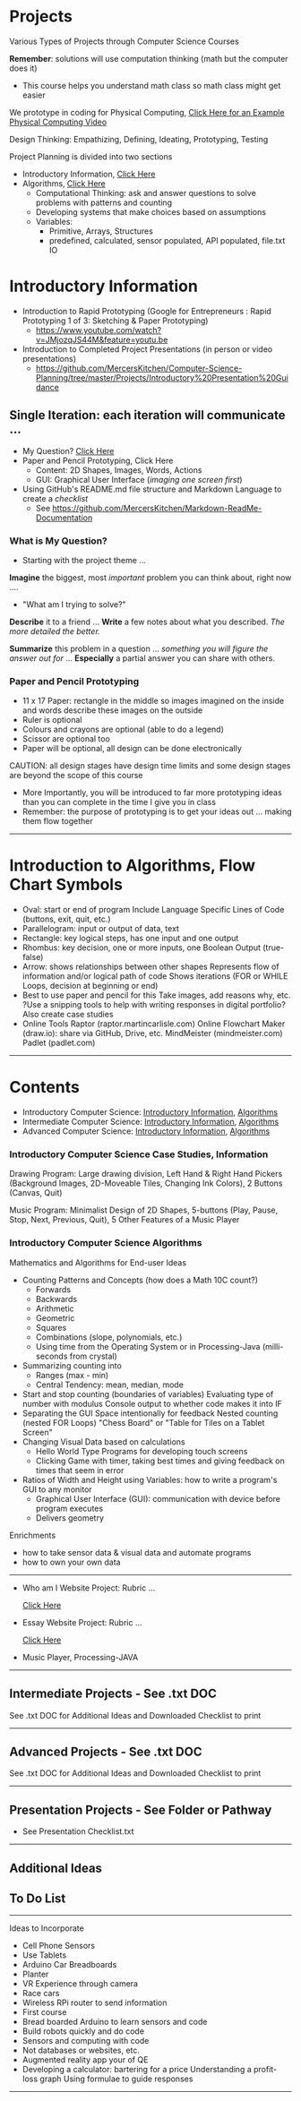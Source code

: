 # Projects
Various Types of Projects through Computer Science Courses

**Remember**: solutions will use computation thinking (math but the computer does it)
- This course helps you understand math class so math class might get easier

We prototype in coding for Physical Computing, <a href="https://www.youtube.com/watch?v=gIz4x2J7i9w">
Click Here for an Example Physical Computing Video</a>

Design Thinking: Empathizing, Defining, Ideating, Prototyping, Testing

Project Planning is divided into two sections
- Introductory Information, <a href="">Click Here</a>
- Algorithms, <a href="">Click Here</a>
  - Computational Thinking: ask and answer questions to solve problems with patterns and counting
  - Developing systems that make choices based on assumptions
  - Variables:
    - Primitive, Arrays, Structures
    - predefined, calculated, sensor populated, API populated, file.txt IO

# Introductory Information
- Introduction to Rapid Prototyping (Google for Entrepreneurs : Rapid Prototyping 1 of 3: Sketching & Paper Prototyping)
  - https://www.youtube.com/watch?v=JMjozqJS44M&feature=youtu.be
- Introduction to Completed Project Presentations (in person or video presentations)
  - https://github.com/MercersKitchen/Computer-Science-Planning/tree/master/Projects/Introductory%20Presentation%20Guidance

## Single Iteration: each iteration will communicate ...
- My Question? <a href="">Click Here</a>
- Paper and Pencil Prototyping, <a herf="">Click Here</a>
  - Content: 2D Shapes, Images, Words, Actions
  - GUI: Graphical User Interface (*imaging one screen first*)
- Using GitHub's README.md file structure and Markdown Language to create a *checklist*
  - See https://github.com/MercersKitchen/Markdown-ReadMe-Documentation

### What is My Question?
- Starting with the project theme ...

**Imagine** the biggest, most *important* problem you can think about, right now ....
- "What am I trying to solve?"

**Describe** it to a friend ...
**Write** a few notes about what you described.
*The more detailed the better.*

**Summarize** this problem in a question ... *something you will figure the answer out for* ...
**Especially** a partial answer you can share with others.

### Paper and Pencil Prototyping
- 11 x 17 Paper: rectangle in the middle so images imagined on the inside and words describe these images on the outside
- Ruler is optional
- Colours and crayons are optional (able to do a legend)
- Scissor are optional too
- Paper will be optional, all design can be done electronically

CAUTION: all design stages have design time limits and some design stages are beyond the scope of this course
- More Importantly, you will be introduced to far more prototyping ideas than you can complete in the time I give you in class
- Remember: the purpose of prototyping is to get your ideas out ... making them flow together

---

# Introduction to Algorithms, Flow Chart Symbols
- Oval: start or end of program
  Include Language Specific Lines of Code (buttons, exit, quit, etc.)
- Parallelogram: input or output of data, text
- Rectangle: key logical steps, has one input and one output
- Rhombus: key decision, one or more inputs, one Boolean Output (true-false)
- Arrow: shows relationships between other shapes
  Represents flow of information and/or logical path of code
  Shows iterations (FOR or WHILE Loops, decision at beginning or end)
- Best to use paper and pencil for this
  Take images, add reasons why, etc.
  ?Use a snipping tools to help with writing responses in digital portfolio?
  Also create case studies
- Online Tools
  Raptor (raptor.martincarlisle.com)
  Online Flowchart Maker (draw.io): share via GitHub, Drive, etc.
  MindMeister (mindmeister.com)
  Padlet (padlet.com)

---

# Contents
- Introductory Computer Science: <a href="">Introductory Information</a>, <a href="">Algorithms</a>
- Intermediate Computer Science: <a href="">Introductory Information</a>, <a href="">Algorithms</a>
- Advanced Computer Science: <a href="">Introductory Information</a>, <a href="">Algorithms</a>

### Introductory Computer Science Case Studies, Information

Drawing Program: Large drawing division, Left Hand & Right Hand Pickers (Background Images, 2D-Moveable Tiles, Changing Ink Colors), 2 Buttons (Canvas, Quit)

Music Program: Minimalist Design of 2D Shapes, 5-buttons (Play, Pause, Stop, Next, Previous, Quit), 5 Other Features of a Music Player

### Introductory Computer Science Algorithms

Mathematics and Algorithms for End-user Ideas
- Counting Patterns and Concepts (how does a Math 10C count?)
  - Forwards
  - Backwards
  - Arithmetic
  - Geometric
  - Squares
  - Combinations (slope, polynomials, etc.)
  - Using time from the Operating System or in Processing-Java (milli-seconds from crystal)
- Summarizing counting into
  - Ranges (max - min)
  - Central Tendency: mean, median, mode
- Start and stop counting (boundaries of variables)
  Evaluating type of number with modulus
  Console output to whether code makes it into IF
- Separating the GUI Space intentionally for feedback
  Nested counting (nested FOR Loops)
  "Chess Board" or "Table for Tiles on a Tablet Screen"
- Changing Visual Data based on calculations
  - Hello World Type Programs for developing touch screens
  - Clicking Game with timer, taking best times and giving feedback on times that seem in error
- Ratios of Width and Height using Variables: how to write a program's GUI to any monitor
  - Graphical User Interface (GUI): communication with device before program executes
  - Delivers geometry

Enrichments
- how to take sensor data & visual data and automate programs
- how to own your own data


---


- Who am I Website Project: Rubric ...
<a href="https://github.com/QEHS-Websites/Intro-Who-Am-I-Project"
   target="_blank"><p>Click Here</p></a>
- Essay Website Project: Rubric ...
<a href="https://github.com/QEHS-Websites/Intro-Essay-Project" target="_blank"><p>Click Here</p></a>
- Music Player, Processing-JAVA

---

## Intermediate Projects - See .txt DOC

See .txt DOC for Additional Ideas and Downloaded Checklist to print

---

## Advanced Projects - See .txt DOC

See .txt DOC for Additional Ideas and Downloaded Checklist to print

---

## Presentation Projects - See Folder or Pathway
- See Presentation Checklist.txt


---

## Additional Ideas

To Do List
-

---

Ideas to Incorporate
- Cell Phone Sensors
- Use Tablets
- Arduino Car Breadboards
- Planter
- VR Experience through camera
- Race cars
- Wireless RPi router to send information
- First course
- Bread boarded Arduino to learn sensors and code
- Build robots quickly and do code
- Sensors and computing with code
- Not databases or websites, etc.
- Augmented reality app your of QE
- Developing a calculator: bartering for a price
  Understanding a profit-loss graph
  Using formulae to guide responses

---
